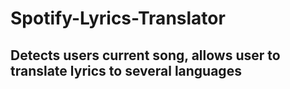 # Spotify-Lyrics-Translator

## Detects users current song, allows user to translate lyrics to several languages
